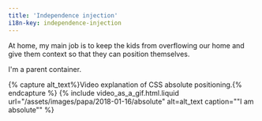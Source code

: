 ```yaml
---
title: 'Independence injection'
i18n-key: independence-injection
---
```


At home, my main job is to keep the kids from overflowing our home and give them context so that they can position themselves.

I'm a parent container.

{% capture alt_text%}Video explanation of CSS absolute positioning.{% endcapture %}
{% include video_as_a_gif.html.liquid
url="/assets/images/papa/2018-01-16/absolute"
alt=alt_text
caption="&quot;I am absolute&quot;"
%}
